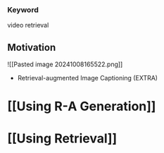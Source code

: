 ### Keyword
video retrieval

## Motivation
![[Pasted image 20241008165522.png]]
- Retrieval-augmented Image Captioning (EXTRA)

# [[Using R-A Generation]]

# [[Using Retrieval]]



